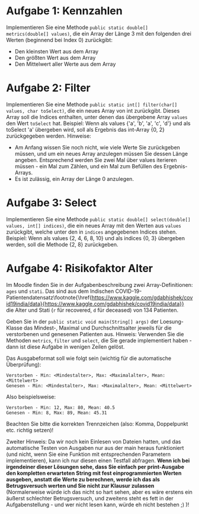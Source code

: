 # Aufgabe 1: Kennzahlen

Implementieren Sie eine Methode `public static double[] metrics(double[] values)`, die ein Array der Länge 3 mit den folgenden drei Werten (beginnend bei Index 0) zurückgibt:

* Den kleinsten Wert aus dem Array
* Den größten Wert aus dem Array
* Den Mittelwert aller Werte aus dem Array

# Aufgabe 2: Filter

Implementieren Sie eine Methode `public static int[] filter(char[] values, char toSelect)`, die ein neues Array von int zurückgibt. Dieses Array soll die Indices enthalten, unter denen das übergebene Array `values` den Wert `toSelect` hat. Beispiel: Wenn als values {'a', 'b', 'a', 'c', 'd'} und als toSelect 'a' übergeben wird, soll als Ergebnis das int-Array {0, 2} zurückgegeben werden. Hinweise:

* Am Anfang wissen Sie noch nicht, wie viele Werte Sie zurückgeben müssen, und um ein neues Array anzulegen müssen Sie dessen Länge angeben. Entsprechend werden Sie zwei Mal über values iterieren müssen - ein Mal zum Zählen, und ein Mal zum Befüllen des Ergebnis-Arrays.
* Es ist zulässig, ein Array der Länge 0 anzulegen.

# Aufgabe 3: Select

Implementieren Sie eine Methode `public static double[] select(double[] values, int[] indices)`, die ein neues Array mit den Werten aus `values` zurückgibt, welche unter den in `indices` angegebenen Indices stehen. Beispiel: Wenn als values {2, 4, 6, 8, 10} und als indices {0, 3} übergeben werden, soll die Methode {2, 8} zurückgeben.

# Aufgabe 4: Risikofaktor Alter

Im Moodle finden Sie in der Aufgabenbeschreibung zwei Array-Definitionen: `ages` und `stati`. Das sind aus dem Indischen COVID-19-Patientendatensatz\footnote{\href{https://www.kaggle.com/gdabhishek/covid19india/data}{https://www.kaggle.com/gdabhishek/covid19india/data}} die Alter und Stati (`r` für recovered, `d` für deceased) von 134 Patienten.

Geben Sie in der `public static void main(String[] args)` der Loesung-Klasse das Mindest-, Maximal und Durchschnittsalter jeweils für die verstorbenen und genesenen Patienten aus. Hinweis: Verwenden Sie die Methoden `metrics`, `filter` und `select`, die Sie gerade implementiert haben - dann ist diese Aufgabe in wenigen Zeilen gelöst.

Das Ausgabeformat soll wie folgt sein (wichtig für die automatische Überprüfung):

```
Verstorben - Min: <Mindestalter>, Max: <Maximalalter>, Mean: <Mittelwert>
Genesen - Min: <Mindestalter>, Max: <Maximalalter>, Mean: <Mittelwert>
```

Also beispielsweise:

```
Verstorben - Min: 12, Max: 80, Mean: 40.5
Genesen - Min: 8, Max: 89, Mean: 45.31
```

Beachten Sie bitte die korrekten Trennzeichen (also: Komma, Doppelpunkt etc. richtig setzen)!

Zweiter Hinweis: Da wir noch kein Einlesen von Dateien hatten, und das automatische Testen von Ausgaben nur aus der main heraus funktioniert (und nicht, wenn Sie eine Funktion mit entsprechenden Parametern implementieren), kann ich nur diesen einen Testfall abfragen. **Wenn ich bei irgendeiner dieser Lösungen sehe, dass Sie einfach per print-Ausgabe den kompletten erwarteten String mit fest einprogrammierten Werten ausgeben, anstatt die Werte zu berechnen, werde ich das als Betrugsversuch werten und Sie nicht zur Klausur zulassen** (Normalerweise würde ich das nicht so hart sehen, aber es wäre erstens ein äußerst schlechter Betrugsversuch, und zweitens steht es fett in der Aufgabenstellung - und wer nicht lesen kann, würde eh nicht bestehen ;) )!